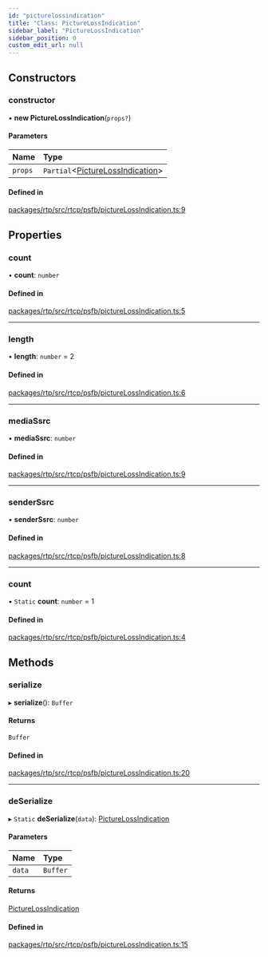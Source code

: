 ```yaml
---
id: "picturelossindication"
title: "Class: PictureLossIndication"
sidebar_label: "PictureLossIndication"
sidebar_position: 0
custom_edit_url: null
---
```


## Constructors

### constructor

• **new PictureLossIndication**(`props?`)

#### Parameters

| Name | Type |
| :------ | :------ |
| `props` | `Partial`<[PictureLossIndication](picturelossindication.md)\> |

#### Defined in

[packages/rtp/src/rtcp/psfb/pictureLossIndication.ts:9](https://github.com/shinyoshiaki/werift-webrtc/blob/9b072fd/packages/rtp/src/rtcp/psfb/pictureLossIndication.ts#L9)

## Properties

### count

• **count**: `number`

#### Defined in

[packages/rtp/src/rtcp/psfb/pictureLossIndication.ts:5](https://github.com/shinyoshiaki/werift-webrtc/blob/9b072fd/packages/rtp/src/rtcp/psfb/pictureLossIndication.ts#L5)

___

### length

• **length**: `number` = 2

#### Defined in

[packages/rtp/src/rtcp/psfb/pictureLossIndication.ts:6](https://github.com/shinyoshiaki/werift-webrtc/blob/9b072fd/packages/rtp/src/rtcp/psfb/pictureLossIndication.ts#L6)

___

### mediaSsrc

• **mediaSsrc**: `number`

#### Defined in

[packages/rtp/src/rtcp/psfb/pictureLossIndication.ts:9](https://github.com/shinyoshiaki/werift-webrtc/blob/9b072fd/packages/rtp/src/rtcp/psfb/pictureLossIndication.ts#L9)

___

### senderSsrc

• **senderSsrc**: `number`

#### Defined in

[packages/rtp/src/rtcp/psfb/pictureLossIndication.ts:8](https://github.com/shinyoshiaki/werift-webrtc/blob/9b072fd/packages/rtp/src/rtcp/psfb/pictureLossIndication.ts#L8)

___

### count

▪ `Static` **count**: `number` = 1

#### Defined in

[packages/rtp/src/rtcp/psfb/pictureLossIndication.ts:4](https://github.com/shinyoshiaki/werift-webrtc/blob/9b072fd/packages/rtp/src/rtcp/psfb/pictureLossIndication.ts#L4)

## Methods

### serialize

▸ **serialize**(): `Buffer`

#### Returns

`Buffer`

#### Defined in

[packages/rtp/src/rtcp/psfb/pictureLossIndication.ts:20](https://github.com/shinyoshiaki/werift-webrtc/blob/9b072fd/packages/rtp/src/rtcp/psfb/pictureLossIndication.ts#L20)

___

### deSerialize

▸ `Static` **deSerialize**(`data`): [PictureLossIndication](picturelossindication.md)

#### Parameters

| Name | Type |
| :------ | :------ |
| `data` | `Buffer` |

#### Returns

[PictureLossIndication](picturelossindication.md)

#### Defined in

[packages/rtp/src/rtcp/psfb/pictureLossIndication.ts:15](https://github.com/shinyoshiaki/werift-webrtc/blob/9b072fd/packages/rtp/src/rtcp/psfb/pictureLossIndication.ts#L15)
